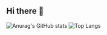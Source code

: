 ## Hi there 👋

![Anurag's GitHub stats](https://github-readme-stats.vercel.app/api?username=radityadhaaa&show_icons=true&theme=transparent)
![Top Langs](https://github-readme-stats.vercel.app/api/top-langs/?username=radityadhaaa&layout=compact)
<!--
**radityadhaaa/radityadhaaa** is a ✨ _special_ ✨ repository because its `README.md` (this file) appears on your GitHub profile.

Here are some ideas to get you started:

- 🔭 I’m currently working on ...
- 🌱 I’m currently learning ...
- 👯 I’m looking to collaborate on ...
- 🤔 I’m looking for help with ...
- 💬 Ask me about ...
- 📫 How to reach me: ...
- 😄 Pronouns: ...
- ⚡ Fun fact: ...
-->
